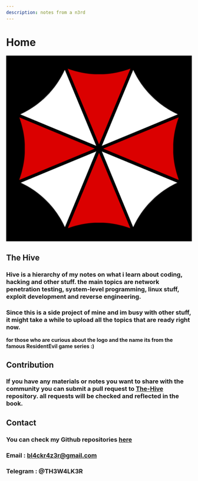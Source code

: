 ```yaml
---
description: notes from a n3rd
---
```


# Home

![by 7h3w4lk3r](.gitbook/assets/logo.png)

## The Hive

### Hive is a hierarchy of my notes on what i learn about coding, hacking and other stuff. the main topics are network penetration testing, system-level programming, linux stuff, exploit development and reverse engineering.

### **Since this is a side project of mine and im busy with other stuff, it might take a while to upload all the topics that are ready right now.**

**for those who are curious about the logo and the name its from the famous ResidentEvil game series :\)**

## Contribution

### If you have any materials or notes you want to share with the community you can submit a pull request to [The-Hive](https://github.com/7h3w4lk3r/The-Hive) repository. all requests will be checked and reflected in the book.

## **Contact**

### You can check my Github repositories [here](https://github.com/7h3w4lk3r)

### Email : bl4ckr4z3r@gmail.com

### Telegram : @TH3W4LK3R

